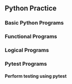 ## Python Practice
### Basic Python Programs
### Functional Programs
### Logical Programs
### Pytest Programs
#### Perform testing using pytest